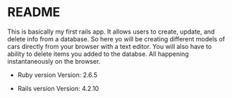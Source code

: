 # README
This is basically my first rails app.
It allows users to create, update, and delete info from a database.
So here yo will be creating different models of cars directly from your browser with a text editor.
You will also have to ability to delete items you added to the databse.
All happening instantaneously on the browser.

* Ruby version
  Version:  2.6.5

* Rails version
  Version: 4.2.10
